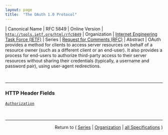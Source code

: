 ```yaml
---
layout: page
title:  "The OAuth 1.0 Protocol"
---
```


| Canonical Name | RFC 5849
| Online Version | [`http://tools.ietf.org/html/rfc5849`](http://tools.ietf.org/html/rfc5849)
| Organization | [Internet Engineering Task Force (IETF)](..  "List of specification series by this organization")
| Series | [Request for Comments (RFC)](.  "List of specifications in this series")
| Abstract | OAuth provides a method for clients to access server resources on behalf of a resource owner (such as a different client or an end-user). It also provides a process for end-users to authorize third-party access to their server resources without sharing their credentials (typically, a username and password pair), using user-agent redirections.

<br/>
<hr/>

### HTTP Header Fields

[`Authorization`](/concepts/http-header/Authorization "Protocol parameters can be transmitted using the HTTP &#34;Authorization&#34; header field as defined by RFC 2617 with the auth-scheme name set to &#34;OAuth&#34; (case insensitive).")



<br/>
<hr/>

<p style="text-align: right">Return to ( <a href="./">Series</a> | <a href="../">Organization</a> | <a href="../../">all Specifications</a> )</p>